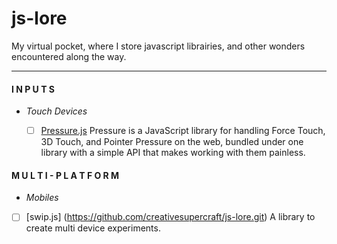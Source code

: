 # js-lore
My virtual pocket, where I store javascript librairies, and other wonders encountered along the way.


________________
#### I N P U T S
 - *Touch Devices*
 
	- [ ]	[Pressure.js](https://pressurejs.com)
	Pressure is a JavaScript library for handling Force Touch, 3D Touch, and Pointer Pressure on the web, bundled under one library with a simple API that makes working with them painless.

#### M U L T I - P L A T F O R M 
 - *Mobiles*
 
- [ ]  [swip.js] (https://github.com/creativesupercraft/js-lore.git)
A library to create multi device experiments.
	

